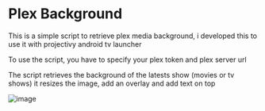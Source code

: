 # Plex Background

This is a simple script to retrieve plex media background, i developed this to use it with projectivy android tv launcher

To use the script, you have to specify your plex token and plex server url

The script retrieves the background of the latests show (movies or tv shows)
it resizes the image, add an overlay and add text on top

![image](https://github.com/adelatour11/plexbackground/assets/1473994/4198dde8-e1d6-480c-b055-c02301245aec)

